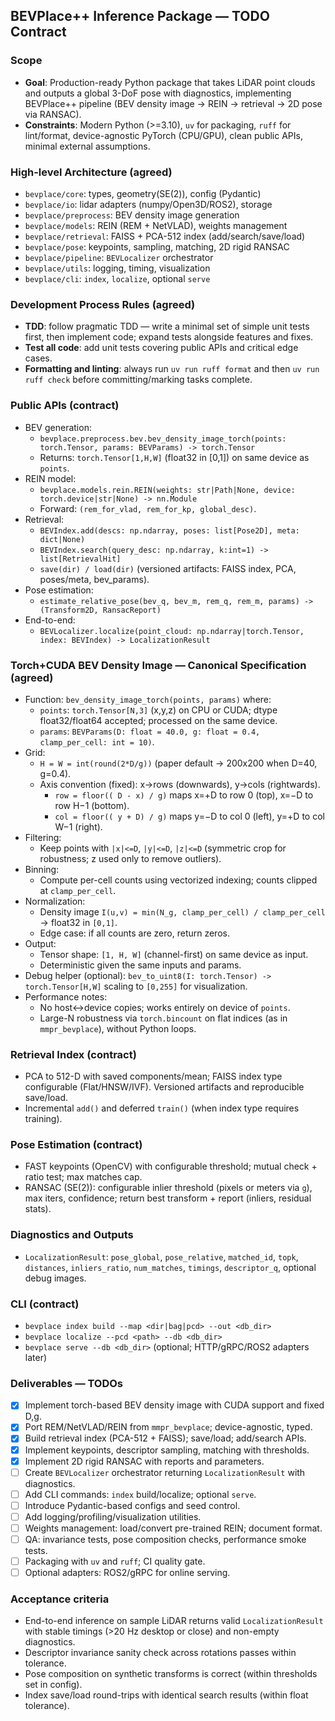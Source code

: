 ## BEVPlace++ Inference Package — TODO Contract

### Scope
- **Goal**: Production-ready Python package that takes LiDAR point clouds and outputs a global 3-DoF pose with diagnostics, implementing BEVPlace++ pipeline (BEV density image → REIN → retrieval → 2D pose via RANSAC).
- **Constraints**: Modern Python (>=3.10), `uv` for packaging, `ruff` for lint/format, device-agnostic PyTorch (CPU/GPU), clean public APIs, minimal external assumptions.

### High-level Architecture (agreed)
- `bevplace/core`: types, geometry(SE(2)), config (Pydantic)
- `bevplace/io`: lidar adapters (numpy/Open3D/ROS2), storage
- `bevplace/preprocess`: BEV density image generation
- `bevplace/models`: REIN (REM + NetVLAD), weights management
- `bevplace/retrieval`: FAISS + PCA-512 index (add/search/save/load)
- `bevplace/pose`: keypoints, sampling, matching, 2D rigid RANSAC
- `bevplace/pipeline`: `BEVLocalizer` orchestrator
- `bevplace/utils`: logging, timing, visualization
- `bevplace/cli`: `index`, `localize`, optional `serve`

### Development Process Rules (agreed)
- **TDD**: follow pragmatic TDD — write a minimal set of simple unit tests first, then implement code; expand tests alongside features and fixes.
- **Test all code**: add unit tests covering public APIs and critical edge cases.
- **Formatting and linting**: always run `uv run ruff format` and then `uv run ruff check` before committing/marking tasks complete.

### Public APIs (contract)
- BEV generation:
  - `bevplace.preprocess.bev.bev_density_image_torch(points: torch.Tensor, params: BEVParams) -> torch.Tensor`
  - Returns: `torch.Tensor[1,H,W]` (float32 in [0,1]) on same device as `points`.
- REIN model:
  - `bevplace.models.rein.REIN(weights: str|Path|None, device: torch.device|str|None) -> nn.Module`
  - Forward: `(rem_for_vlad, rem_for_kp, global_desc)`.
- Retrieval:
  - `BEVIndex.add(descs: np.ndarray, poses: list[Pose2D], meta: dict|None)`
  - `BEVIndex.search(query_desc: np.ndarray, k:int=1) -> list[RetrievalHit]`
  - `save(dir) / load(dir)` (versioned artifacts: FAISS index, PCA, poses/meta, bev_params).
- Pose estimation:
  - `estimate_relative_pose(bev_q, bev_m, rem_q, rem_m, params) -> (Transform2D, RansacReport)`
- End-to-end:
  - `BEVLocalizer.localize(point_cloud: np.ndarray|torch.Tensor, index: BEVIndex) -> LocalizationResult`

### Torch+CUDA BEV Density Image — Canonical Specification (agreed)
- Function: `bev_density_image_torch(points, params)` where:
  - `points`: `torch.Tensor[N,3]` (x,y,z) on CPU or CUDA; dtype float32/float64 accepted; processed on the same device.
  - `params`: `BEVParams(D: float = 40.0, g: float = 0.4, clamp_per_cell: int = 10)`.
- Grid:
  - `H = W = int(round(2*D/g))` (paper default → 200x200 when D=40, g=0.4).
  - Axis convention (fixed): x→rows (downwards), y→cols (rightwards).
    - `row = floor(( D - x) / g)` maps x=+D to row 0 (top), x=−D to row H−1 (bottom).
    - `col = floor(( y + D) / g)` maps y=−D to col 0 (left), y=+D to col W−1 (right).
- Filtering:
  - Keep points with `|x|<=D`, `|y|<=D`, `|z|<=D` (symmetric crop for robustness; z used only to remove outliers).
- Binning:
  - Compute per-cell counts using vectorized indexing; counts clipped at `clamp_per_cell`.
- Normalization:
  - Density image `I(u,v) = min(N_g, clamp_per_cell) / clamp_per_cell` → float32 in `[0,1]`.
  - Edge case: if all counts are zero, return zeros.
- Output:
  - Tensor shape: `[1, H, W]` (channel-first) on same device as input.
  - Deterministic given the same inputs and params.
- Debug helper (optional): `bev_to_uint8(I: torch.Tensor) -> torch.Tensor[H,W]` scaling to `[0,255]` for visualization.
- Performance notes:
  - No host↔device copies; works entirely on device of `points`.
  - Large-N robustness via `torch.bincount` on flat indices (as in `mmpr_bevplace`), without Python loops.

### Retrieval Index (contract)
- PCA to 512-D with saved components/mean; FAISS index type configurable (Flat/HNSW/IVF). Versioned artifacts and reproducible save/load.
- Incremental `add()` and deferred `train()` (when index type requires training).

### Pose Estimation (contract)
- FAST keypoints (OpenCV) with configurable threshold; mutual check + ratio test; max matches cap.
- RANSAC (SE(2)): configurable inlier threshold (pixels or meters via `g`), max iters, confidence; return best transform + report (inliers, residual stats).

### Diagnostics and Outputs
- `LocalizationResult`: `pose_global`, `pose_relative`, `matched_id`, `topk`, `distances`, `inliers_ratio`, `num_matches`, `timings`, `descriptor_q`, optional debug images.

### CLI (contract)
- `bevplace index build --map <dir|bag|pcd> --out <db_dir>`
- `bevplace localize --pcd <path> --db <db_dir>`
- `bevplace serve --db <db_dir>` (optional; HTTP/gRPC/ROS2 adapters later)

### Deliverables — TODOs
- [x] Implement torch-based BEV density image with CUDA support and fixed D,g.
- [x] Port REM/NetVLAD/REIN from `mmpr_bevplace`; device-agnostic, typed.
- [x] Build retrieval index (PCA-512 + FAISS); save/load; add/search APIs.
- [x] Implement keypoints, descriptor sampling, matching with thresholds.
- [x] Implement 2D rigid RANSAC with reports and parameters.
- [ ] Create `BEVLocalizer` orchestrator returning `LocalizationResult` with diagnostics.
- [ ] Add CLI commands: `index` build/localize; optional `serve`.
- [ ] Introduce Pydantic-based configs and seed control.
- [ ] Add logging/profiling/visualization utilities.
- [ ] Weights management: load/convert pre-trained REIN; document format.
- [ ] QA: invariance tests, pose composition checks, performance smoke tests.
- [ ] Packaging with `uv` and `ruff`; CI quality gate.
- [ ] Optional adapters: ROS2/gRPC for online serving.

### Acceptance criteria
- End-to-end inference on sample LiDAR returns valid `LocalizationResult` with stable timings (>20 Hz desktop or close) and non-empty diagnostics.
- Descriptor invariance sanity check across rotations passes within tolerance.
- Pose composition on synthetic transforms is correct (within thresholds set in config).
- Index save/load round-trips with identical search results (within float tolerance).
